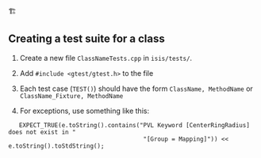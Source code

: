 :building_construction:

## Creating a test suite for a class
1. Create a new file `ClassNameTests.cpp` in `isis/tests/`.
  1. Add `#include <gtest/gtest.h>` to the file
1. Each test case (`TEST()`) should have the form `ClassName, MethodName` or `ClassName_Fixture, MethodName`

1. For exceptions, use something like this: 

```
   EXPECT_TRUE(e.toString().contains("PVL Keyword [CenterRingRadius] does not exist in "
                                      "[Group = Mapping]")) << e.toString().toStdString();
```